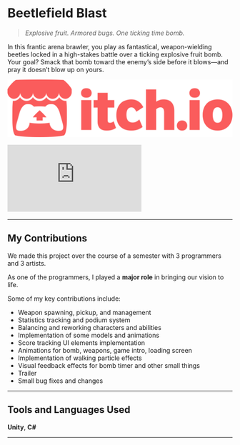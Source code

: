 # Beetlefield Blast

> *Explosive fruit. Armored bugs. One ticking time bomb.*

In this frantic arena brawler, you play as fantastical, weapon-wielding beetles locked in a high-stakes battle over a ticking explosive fruit bomb. Your goal? Smack that bomb toward the enemy’s side before it blows—and pray it doesn’t blow up on yours.

[<img src="../assets/images/icons/itch.svg" alt="itch.io" class="link-button itch">](https://nuffuru.itch.io/beetlefield-blast)

<div class="video-wrapper">
  <iframe src="https://www.youtube.com/embed/1o8efRZxP0g" title="Beetlefield Blast Trailer" frameborder="0" allow="accelerometer; autoplay; clipboard-write; encrypted-media; gyroscope; picture-in-picture" allowfullscreen></iframe>
</div>

---

## My Contributions

We made this project over the course of a semester with 3 programmers and 3 artists.

As one of the programmers, I played a **major role** in bringing our vision to life.

Some of my key contributions include:

- Weapon spawning, pickup, and management  
- Statistics tracking and podium system  
- Balancing and reworking characters and abilities  
- Implementation of some models and animations  
- Score tracking UI elements implementation  
- Animations for bomb, weapons, game intro, loading screen  
- Implementation of walking particle effects  
- Visual feedback effects for bomb timer and other small things  
- Trailer  
- Small bug fixes and changes  

---

## Tools and Languages Used

**Unity**, **C#**

---
